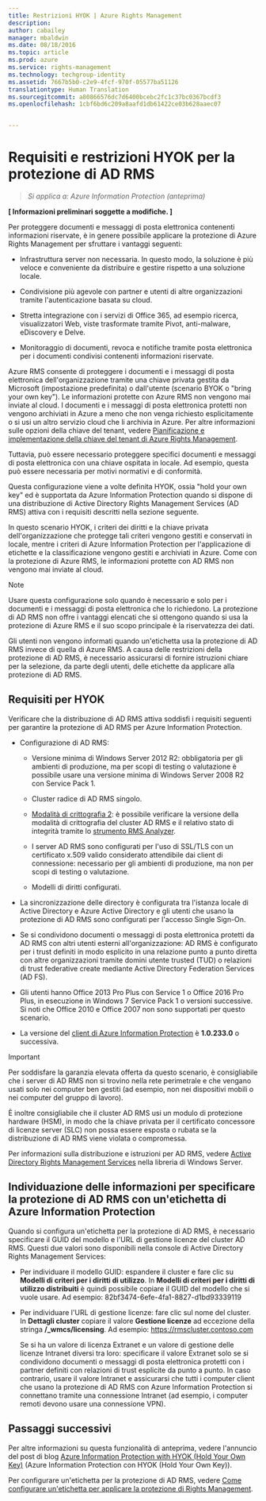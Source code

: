 ```yaml
---
title: Restrizioni HYOK | Azure Rights Management
description: 
author: cabailey
manager: mbaldwin
ms.date: 08/18/2016
ms.topic: article
ms.prod: azure
ms.service: rights-management
ms.technology: techgroup-identity
ms.assetid: 7667b5b0-c2e9-4fcf-970f-05577ba51126
translationtype: Human Translation
ms.sourcegitcommit: a80866576dc7d6400bcebc2fc1c37bc0367bcdf3
ms.openlocfilehash: 1cbf6bd6c209a8aafd1db61422ce03b628aaec07


---
```


# Requisiti e restrizioni HYOK per la protezione di AD RMS

>*Si applica a: Azure Information Protection (anteprima)*

**[ Informazioni preliminari soggette a modifiche. ]**

Per proteggere documenti e messaggi di posta elettronica contenenti informazioni riservate, è in genere possibile applicare la protezione di Azure Rights Management per sfruttare i vantaggi seguenti:

- Infrastruttura server non necessaria. In questo modo, la soluzione è più veloce e conveniente da distribuire e gestire rispetto a una soluzione locale.

- Condivisione più agevole con partner e utenti di altre organizzazioni tramite l'autenticazione basata su cloud.

- Stretta integrazione con i servizi di Office 365, ad esempio ricerca, visualizzatori Web, viste trasformate tramite Pivot, anti-malware, eDiscovery e Delve.

- Monitoraggio di documenti, revoca e notifiche tramite posta elettronica per i documenti condivisi contenenti informazioni riservate.

Azure RMS consente di proteggere i documenti e i messaggi di posta elettronica dell'organizzazione tramite una chiave privata gestita da Microsoft (impostazione predefinita) o dall'utente (scenario BYOK o "bring your own key"). Le informazioni protette con Azure RMS non vengono mai inviate al cloud. I documenti e i messaggi di posta elettronica protetti non vengono archiviati in Azure a meno che non venga richiesto esplicitamente o si usi un altro servizio cloud che li archivia in Azure. Per altre informazioni sulle opzioni della chiave del tenant, vedere [Pianificazione e implementazione della chiave del tenant di Azure Rights Management](../plan-design/plan-implement-tenant-key.md). 

Tuttavia, può essere necessario proteggere specifici documenti e messaggi di posta elettronica con una chiave ospitata in locale. Ad esempio, questa può essere necessaria per motivi normativi e di conformità. 

Questa configurazione viene a volte definita HYOK, ossia "hold your own key" ed è supportata da Azure Information Protection quando si dispone di una distribuzione di Active Directory Rights Management Services (AD RMS) attiva con i requisiti descritti nella sezione seguente. 

In questo scenario HYOK, i criteri dei diritti e la chiave privata dell'organizzazione che protegge tali criteri vengono gestiti e conservati in locale, mentre i criteri di Azure Information Protection per l'applicazione di etichette e la classificazione vengono gestiti e archiviati in Azure. Come con la protezione di Azure RMS, le informazioni protette con AD RMS non vengono mai inviate al cloud.

> [!NOTE]
> Usare questa configurazione solo quando è necessario e solo per i documenti e i messaggi di posta elettronica che lo richiedono. La protezione di AD RMS non offre i vantaggi elencati che si ottengono quando si usa la protezione di Azure RMS e il suo scopo principale è la riservatezza dei dati.

Gli utenti non vengono informati quando un'etichetta usa la protezione di AD RMS invece di quella di Azure RMS. A causa delle restrizioni della protezione di AD RMS, è necessario assicurarsi di fornire istruzioni chiare per la selezione, da parte degli utenti, delle etichette da applicare alla protezione di AD RMS.

## Requisiti per HYOK

Verificare che la distribuzione di AD RMS attiva soddisfi i requisiti seguenti per garantire la protezione di AD RMS per Azure Information Protection.

- Configurazione di AD RMS:
    
    - Versione minima di Windows Server 2012 R2: obbligatoria per gli ambienti di produzione, ma per scopi di testing o valutazione è possibile usare una versione minima di Windows Server 2008 R2 con Service Pack 1.
    
    - Cluster radice di AD RMS singolo.
    
    - [Modalità di crittografia 2](https://technet.microsoft.com/library/hh867439.aspx): è possibile verificare la versione della modalità di crittografia del cluster AD RMS e il relativo stato di integrità tramite lo [strumento RMS Analyzer](https://www.microsoft.com/en-us/download/details.aspx?id=46437).   
    
    - I server AD RMS sono configurati per l'uso di SSL/TLS con un certificato x.509 valido considerato attendibile dai client di connessione: necessario per gli ambienti di produzione, ma non per scopi di testing o valutazione.
    
    - Modelli di diritti configurati.

- La sincronizzazione delle directory è configurata tra l'istanza locale di Active Directory e Azure Active Directory e gli utenti che usano la protezione di AD RMS sono configurati per l'accesso Single Sign-On.

- Se si condividono documenti o messaggi di posta elettronica protetti da AD RMS con altri utenti esterni all'organizzazione: AD RMS è configurato per i trust definiti in modo esplicito in una relazione punto a punto diretta con altre organizzazioni tramite domini utente trusted (TUD) o relazioni di trust federative create mediante Active Directory Federation Services (AD FS).

- Gli utenti hanno Office 2013 Pro Plus con Service 1 o Office 2016 Pro Plus, in esecuzione in Windows 7 Service Pack 1 o versioni successive. Si noti che Office 2010 e Office 2007 non sono supportati per questo scenario.

- La versione del [client di Azure Information Protection](info-protect-client.md) è **1.0.233.0** o successiva.

> [!IMPORTANT]
> Per soddisfare la garanzia elevata offerta da questo scenario, è consigliabile che i server di AD RMS non si trovino nella rete perimetrale e che vengano usati solo nei computer ben gestiti (ad esempio, non nei dispositivi mobili o nei computer del gruppo di lavoro). 
> 
> È inoltre consigliabile che il cluster AD RMS usi un modulo di protezione hardware (HSM), in modo che la chiave privata per il certificato concessore di licenze server (SLC) non possa essere esposta o rubata se la distribuzione di AD RMS viene violata o compromessa. 

Per informazioni sulla distribuzione e istruzioni per AD RMS, vedere [Active Directory Rights Management Services](https://technet.microsoft.com/library/hh831364.aspx) nella libreria di Windows Server. 


## Individuazione delle informazioni per specificare la protezione di AD RMS con un'etichetta di Azure Information Protection

Quando si configura un'etichetta per la protezione di AD RMS, è necessario specificare il GUID del modello e l'URL di gestione licenze del cluster AD RMS. Questi due valori sono disponibili nella console di Active Directory Rights Management Services:

- Per individuare il modello GUID: espandere il cluster e fare clic su **Modelli di criteri per i diritti di utilizzo**. In **Modelli di criteri per i diritti di utilizzo distribuiti** è quindi possibile copiare il GUID del modello che si vuole usare. Ad esempio: 82bf3474-6efe-4fa1-8827-d1bd93339119

- Per individuare l'URL di gestione licenze: fare clic sul nome del cluster. In **Dettagli cluster** copiare il valore **Gestione licenze** ad eccezione della stringa **/_wmcs/licensing**. Ad esempio: https://rmscluster.contoso.com 
    
    Se si ha un valore di licenza Extranet e un valore di gestione delle licenze Intranet diversi tra loro: specificare il valore Extranet solo se si condividono documenti o messaggi di posta elettronica protetti con i partner definiti con relazioni di trust esplicite da punto a punto. In caso contrario, usare il valore Intranet e assicurarsi che tutti i computer client che usano la protezione di AD RMS con Azure Information Protection si connettano tramite una connessione Intranet (ad esempio, i computer remoti devono usare una connessione VPN).

## Passaggi successivi

Per altre informazioni su questa funzionalità di anteprima, vedere l'annuncio del post di blog [Azure Information Protection with HYOK (Hold Your Own Key)](https://blogs.technet.microsoft.com/enterprisemobility/2016/08/10/azure-information-protection-with-hyok-hold-your-own-key/) (Azure Information Protection con HYOK (Hold Your Own Key)).

Per configurare un'etichetta per la protezione di AD RMS, vedere [Come configurare un'etichetta per applicare la protezione di Rights Management](configure-policy-protection.md). 



<!--HONumber=Aug16_HO3-->


